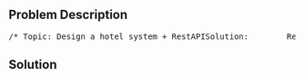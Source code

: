 <!--
<style>
  body { font-family: Arial, sans-serif; }
  .container { max-width: 100%; margin: 0 auto; padding: 10px; }
  .comment-block { max-width: 30%; background-color: #f9f9f9; padding: 10px; border-left: 5px solid #ccc; overflow-wrap: break-word; white-space: pre-wrap; }
  .code-block { background-color: #f4f4f4; padding: 10px; border: 1px solid #ddd; overflow-wrap: break-word; white-space: pre-wrap; }
</style>
-->

<div class='container'>
<h2>Problem Description</h2>
<div class='comment-block'>
<pre>
/* Topic: Design a hotel system + RestAPISolution:        Resources:           Room                Guid id                RoomType type                Status status                Double price           Booking                Guid id                Room[] rooms                DateTime startDate                DateTime endDate           Customer                Guid id                String Fristname                String LastName                String middleName                String address                Booking booking           RoomType                Single                Double                Deluxe                Presidential           Status                Occupied   -- 0                UnOccupied -- 1        Operations        Room            get -- /rooms/{id}            put -- /rooms/{id} (body- RoomType type) -- update a room like updating room type            post -- /rooms (body - Room room) -- create a new room.            delete -- /rooms/{id} -- remove a room from the system.        sub-resource queries --         1. Give me all rooms which are un-occupied            get -- /rooms/status/1            //or use filtering            get -- /rooms?status=1         2. Give me all Deluxe rooms that are Occupied            get -- rooms/roomType/2/status/0        Booking            get -- /bookings/{id} -- retrieve a booking given an Id            put -- /bookings/{id} (body -- booking) -- update a booking given a booking Id            post -- /bookings (body -- booking) -- create a new booking            delete -- /bookings/{Id} -- remove a booking given a booking id        //Filtering        Give me all bookings for Presidential suites between Jul 1 to Jul 5        get -- /bookings/roomType/3?start>=startDate&end<=endDate        on top of this you could provide fields, paging, sorting and so on        fields -- For mobile clients, they dont need all the attributes of your resource,        so you can specify in the URI, which fields you want to return. (This could reduce thebandwidth)        /customers/{id}?fields=firstname,lastname        paging allows your to limit the amount of data returned for the request        /bookings?offset=5&limit=50*/</pre>
</div>

<h2>Solution</h2>
<div class='code-block'>
<pre><code class='language-java'>
</code></pre>
</div>
</div>

